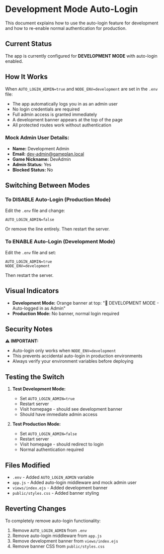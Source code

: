 # Development Mode Auto-Login

This document explains how to use the auto-login feature for development and how to re-enable normal authentication for production.

## Current Status

The app is currently configured for **DEVELOPMENT MODE** with auto-login enabled.

## How It Works

When `AUTO_LOGIN_ADMIN=true` and `NODE_ENV=development` are set in the `.env` file:

- The app automatically logs you in as an admin user
- No login credentials are required
- Full admin access is granted immediately
- A development banner appears at the top of the page
- All protected routes work without authentication

### Mock Admin User Details:
- **Name:** Development Admin
- **Email:** dev-admin@gameplan.local
- **Game Nickname:** DevAdmin
- **Admin Status:** Yes
- **Blocked Status:** No

## Switching Between Modes

### To DISABLE Auto-Login (Production Mode)

Edit the `.env` file and change:
```
AUTO_LOGIN_ADMIN=false
```

Or remove the line entirely. Then restart the server.

### To ENABLE Auto-Login (Development Mode)

Edit the `.env` file and set:
```
AUTO_LOGIN_ADMIN=true
NODE_ENV=development
```

Then restart the server.

## Visual Indicators

- **Development Mode:** Orange banner at top: "🔧 DEVELOPMENT MODE - Auto-logged in as Admin"
- **Production Mode:** No banner, normal login required

## Security Notes

⚠️ **IMPORTANT:** 
- Auto-login only works when `NODE_ENV=development`
- This prevents accidental auto-login in production environments
- Always verify your environment variables before deploying

## Testing the Switch

1. **Test Development Mode:**
   - Set `AUTO_LOGIN_ADMIN=true`
   - Restart server
   - Visit homepage - should see development banner
   - Should have immediate admin access

2. **Test Production Mode:**
   - Set `AUTO_LOGIN_ADMIN=false`
   - Restart server
   - Visit homepage - should redirect to login
   - Normal authentication required

## Files Modified

- `.env` - Added `AUTO_LOGIN_ADMIN` variable
- `app.js` - Added auto-login middleware and mock admin user
- `views/index.ejs` - Added development banner
- `public/styles.css` - Added banner styling

## Reverting Changes

To completely remove auto-login functionality:

1. Remove `AUTO_LOGIN_ADMIN` from `.env`
2. Remove auto-login middleware from `app.js`
3. Remove development banner from `views/index.ejs`
4. Remove banner CSS from `public/styles.css`
